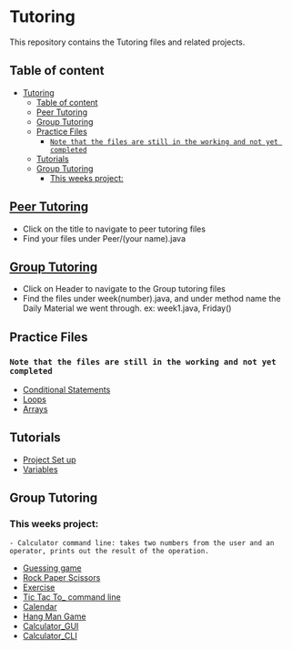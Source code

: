 # Tutoring

This repository contains the Tutoring files and related projects.

## Table of content

- [Tutoring](#tutoring)
  - [Table of content](#table-of-content)
  - [Peer Tutoring](#peer-tutoring)
  - [Group Tutoring](#group-tutoring)
  - [Practice Files](#practice-files)
    - [`Note that the files are still in the working and not yet completed`](#note-that-the-files-are-still-in-the-working-and-not-yet-completed)
  - [Tutorials](#tutorials)
  - [Group Tutoring](#group-tutoring-1)
    - [This weeks project:](#this-weeks-project)

## [Peer Tutoring](https://github.com/REAPERali00/Tutoring/tree/main/Tutoring/src/Peer)

- Click on the title to navigate to peer tutoring files
- Find your files under Peer/(your name).java

## [Group Tutoring](https://github.com/REAPERali00/Tutoring/tree/main/Tutoring/src/Winter2023)

- Click on Header to navigate to the Group tutoring files
- Find the files under week(number).java, and under method name the Daily Material we went through. ex: week1.java, Friday()

## Practice Files

### `Note that the files are still in the working and not yet completed`

- [Conditional Statements](https://github.com/REAPERali00/Tutoring/blob/main/Tutoring/src/Practice/Conditional_statments.java)
- [Loops](https://github.com/REAPERali00/Tutoring/blob/main/Tutoring/src/Practice/Loops.java)
- [Arrays](https://github.com/REAPERali00/Tutoring/blob/main/Tutoring/src/Practice/Array_practice.java)

## Tutorials
- [Project Set up](./Tutoring/src/Tutorial/ProjectSetup.md)
- [Variables](https://github.com/REAPERali00/Tutoring/blob/main/Tutoring/src/Tutorial/Variables.java)

## Group Tutoring 
### This weeks project: 
    - Calculator command line: takes two numbers from the user and an operator, prints out the result of the operation. 

- [Guessing game](https://github.com/REAPERali00/Tutoring/blob/main/Tutoring/src/Weekly/Guessing_Game.java)
- [Rock Paper Scissors](https://github.com/REAPERali00/Tutoring/blob/main/Tutoring/src/Weekly/RPS.java)
- [Exercise](https://github.com/REAPERali00/Tutoring/blob/main/Tutoring/src/Exercise/Exercise.java)
- [Tic Tac To\_ command line](https://github.com/REAPERali00/Tutoring/blob/main/Tutoring/src/TicTacToe/TicTacToe.java)
- [Calendar](https://github.com/REAPERali00/Tutoring/tree/main/Calendar/src/Calendar)
- [Hang Man Game](https://github.com/REAPERali00/Tutoring/blob/main/Hangman/src/HangMan.java)
- [Calculator_GUI](https://github.com/REAPERali00/Tutoring/blob/main/Tutoring/src/Calculator/Calculator.java)
- [Calculator_CLI](./Tutoring/src/Calculator/Calculator_CLI.java)
